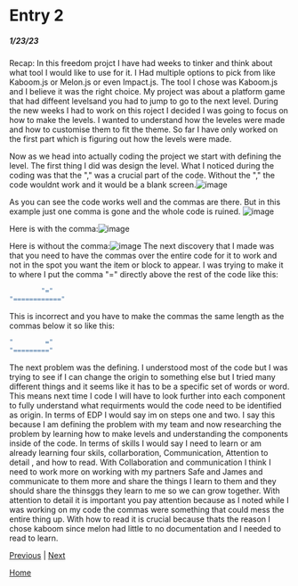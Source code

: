 # Entry 2
##### 1/23/23

Recap: In this freedom projct I have had weeks to tinker and think about what tool I would like to use for it. I Had multiple options to pick from like Kaboom.js or Melon.js or even Impact.js. The tool I chose was Kaboom.js and I believe it was the right choice. My project was about a platform game that had diffeent levelsand you had to jump to go to the next level. During the new weeks I had to work on this roject I decided I was going to focus on how to make the levels. I wanted to understand how the leveles were made and how to customise them to fit the theme. So far I have only worked on the first part which is figuring out how the levels were made.

Now as we head into actually coding the project we start with defining the level. The first thing I did was design the level. What I noticed during the coding was that the "," was a crucial part of the code. Without the "," the code wouldnt work and it would be a blank screen.![image](https://user-images.githubusercontent.com/91745222/214090306-de2b188c-b12c-43d9-b064-7d1815797a66.png)

As you can see the code works well and the commas are there. But in this example just one comma is gone and the whole code is ruined.
![image](https://user-images.githubusercontent.com/91745222/214090580-5b0d9aae-2363-49bc-a2c2-7eeea5249151.png)

Here is with the comma:![image](https://user-images.githubusercontent.com/91745222/214090776-4c8927b9-3110-4811-879d-f2398c1b7bd7.png)

Here is without the comma:![image](https://user-images.githubusercontent.com/91745222/214090895-ba1972d9-0a11-4a1c-a831-589cd4d642e6.png)
The next discovery that I made was that you need to have the commas over the entire code for it to work and not in the spot you want the item or block to appear. I was trying to make it to where I put the comma "=" directly above the rest of the code like this:   
```js
        "="
"============"
```
This is incorrect and you have to make the commas the same length as the commas below it so like this: 
```js
"        ="
"========="
```
 The next problem was the defining. I understood most of the code but I was trying to see if I can change the origin to something else but I tried many different things and it seems like it has to be a specific set of words or word. This means next time I code I will have to look further into each component to fully understand what requirments would the code need to be identified as origin. In terms of EDP I would say im on steps one and two. I say this because I am defining the problem with my team and now researching the problem by learning how to make levels and understanding the components inside of the code. In terms of skills I would say I need to learn or am already learning four skils, collarboration, Communication, Attention to detail , and how to read. With Collaboration and communication I think I need to work more on working with my partners Safe and James and communicate to them more and share the things I learn to them and they should share the thinsggs they learn to me so we can grow together. With attention to detail it is important you pay attention because as I noted while I was working on my code the commas were something that could mess the entire thing up. With how to read it is crucial because thats the reason I chose kaboom since melon had little to no documentation and I needed to read to learn.
                                                                               
 






[Previous](entry01.md) | [Next](entry03.md)

[Home](../README.md)
